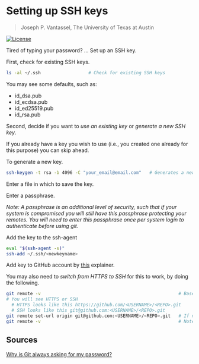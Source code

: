 # Setting up SSH keys

> Joseph P. Vantassel, The University of Texas at Austin

[![License](https://img.shields.io/badge/license-CC--By--SA--4.0-brightgreen.svg)](https://github.com/jpvantassel/git-course/blob/master/Licence.md)

Tired of typing your password? ... Set up an SSH key.

First, check for existing SSH keys.

```bash
ls -al ~/.ssh                  # Check for existing SSH keys
```

You may see some defaults, such as:

* id_dsa.pub
* id_ecdsa.pub
* id_ed25519.pub
* id_rsa.pub

Second, decide if you want to _use an existing key_ or _generate a new SSH key_.

If you already have a key you wish to use (i.e., you created one already for
this purpose) you can skip ahead.

To generate a new key.

```bash
ssh-keygen -t rsa -b 4096 -C "your_email@email.com"   # Generates a new key, using the provided email
```

Enter a file in which to save the key.

Enter a passphrase.

_Note: A passphrase is an additional level of security, such that if your system
is compromised you will still have this passphrase protecting your remotes. You
will need to enter this passphrase once per system login to authenticate before
using git._

Add the key to the ssh-agent

```bash
eval "$(ssh-agent -s)"
ssh-add ~/.ssh/<newkeyname>
```

Add key to GitHub account by [this](https://help.github.com/en/articles/adding-a-new-ssh-key-to-your-github-account) explainer.

You may also need to _switch from HTTPS to SSH_ for this to work, by doing the
following.

```bash
git remote -v                                                    # Baseline
# You will see HTTPS or SSH
  # HTTPS looks like this https://github.com/<USERNAME>/<REPO>.git
  # SSH looks like this git@github.com:<USERNAME>/<REPO>.git
git remote set-url origin git@github.com:<USERNAME>/<REPO>.git   # If necessary, change from HTTPS to SSH
git remote -v                                                    # Note the updated remote
```

## Sources

[Why is Git always asking for my password?](https://help.github.com/en/articles/why-is-git-always-asking-for-my-password)
